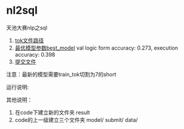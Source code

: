 # nl2sql
天池大赛nlp之sql


1. [tok文件路径](https://www.dropbox.com/sh/zyzpy44aan8gocy/AAC3C60hBQrN7YE2ol_g9_jba?dl=0)
2. [最优模型参数best_model](https://www.dropbox.com/sh/o86nw4saig21b20/AABKYPxU_udCPghi2gH0gejFa?dl=0) val logic form accuracy: 0.273, execution accuracy: 0.398
3. [提交文件](https://www.dropbox.com/sh/ldzb6jk4kyd8h9p/AADt4Ro0MKhyogQkzGPl_U3Ia?dl=0)

注意：最新的模型需要train_tok切割为7的short

运行说明:

其他说明：
  1. 在code下建立新的文件夹 result
  2. code的上一级建立三个文件夹 model/  submit/   data/

